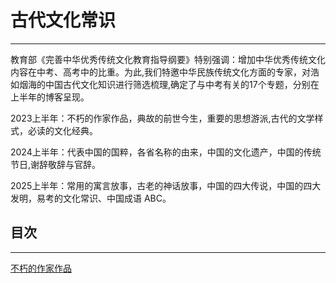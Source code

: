 # 古代文化常识 
---
教育部《完善中华优秀传统文化教育指导纲要》特别强调：增加中华优秀传统文化内容在中考、高考中的比重。为此,我们特邀中华民族传统文化方面的专家，对浩如烟海的中国古代文化知识进行筛选梳理,确定了与中考有关的17个专题，分别在上半年的博客呈现。

2023上半年：不朽的作家作品，典故的前世今生，重要的思想游派,古代的文学样式，必读的文化经典。

2024上半年：代表中国的国粹，各省名称的由来，中国的文化遗产，中国的传统节日,谢辞敬辞与官辞。

2025上半年：常用的寓言放事，古老的神话放事，中国的四大传说，中国的四大发明，易考的文化常识、中国成语 ABC。

## 目次
---
[不朽的作家作品](/archive/summary/2023-up-2.html)